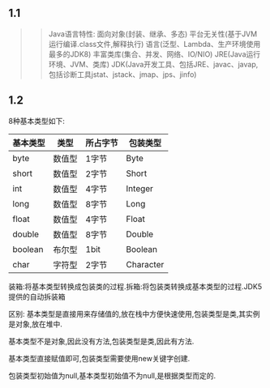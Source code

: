 ## 1.1
>> Java语言特性:
  面向对象(封装、继承、多态)
  平台无关性(基于JVM运行编译.class文件,解释执行)
  语言(泛型、Lambda、生产环境使用最多的JDK8)
  丰富类库(集合、并发、网络、IO/NIO)
  JRE(Java运行环境、JVM、类库)
  JDK(Java开发工具、包括JRE、javac、javap,包括诊断工具jstat、jstack、jmap、jps、jinfo)
## 1.2
  8种基本类型如下:
  
  |  基本类型   | 类型  |  所占字节 | 包装类型 | 
  |  ----  | ----  | ---- | ---- |
  | byte   | 数值型 | 1字节 | Byte |
  | short  | 数值型 | 2字节 | Short |
  | int  | 数值型 | 4字节 | Integer |
  | long | 数值型 | 8字节 | Long |
  | float | 数值型 | 4字节 | Float |
  | double | 数值型 | 8字节 | Double |
  | boolean| 布尔型 | 1bit | Boolean |
  | char| 字符型 | 2字节 | Character |

 装箱:将基本类型转换成包装类的过程.拆箱:将包装类转换成基本类型的过程.JDK5提供的自动拆装箱
  
 区别:
 基本类型是直接用来存储值的,放在栈中方便快速使用,包装类型是类,其实例是对象,放在堆中.
 
 基本类型不是对象,因此没有方法,包装类型是类,因此有方法.
 
 基本类型直接赋值即可,包装类型需要使用new关键字创建.
 
 包装类型初始值为null,基本类型初始值不为null,是根据类型而定的.
 
 
  
